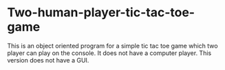 Two-human-player-tic-tac-toe-game
=================================

This is an object oriented program for a simple tic tac toe game which two player can play on the console. It does not have a computer player. This version does not have a GUI.
